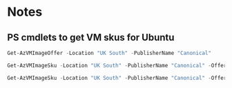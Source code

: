 # Notes

## PS cmdlets to get VM skus for Ubuntu 

```powershell
Get-AzVMImageOffer -Location "UK South" -PublisherName "Canonical"

Get-AzVMImageSku -Location "UK South" -PublisherName "Canonical" -Offer "Ubuntu"

Get-AzVMImageSku -Location "UK South" -PublisherName "Canonical" -Offer "Ubuntu" | fc
```